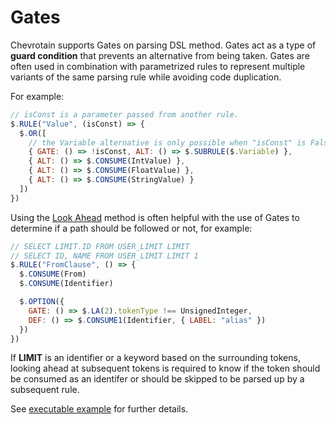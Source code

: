 # Gates

Chevrotain supports Gates on parsing DSL method.
Gates act as a type of **guard condition** that prevents an alternative
from being taken. Gates are often used in combination with parametrized rules
to represent multiple variants of the same parsing rule while avoiding code duplication.

For example:

```javascript
// isConst is a parameter passed from another rule.
$.RULE("Value", (isConst) => {
  $.OR([
    // the Variable alternative is only possible when "isConst" is Falsey
    { GATE: () => !isConst, ALT: () => $.SUBRULE($.Variable) },
    { ALT: () => $.CONSUME(IntValue) },
    { ALT: () => $.CONSUME(FloatValue) },
    { ALT: () => $.CONSUME(StringValue) }
  ])
})
```

Using the [Look Ahead](https://sap.github.io/chevrotain/documentation/7_1_1/classes/cstparser.html#la) method is often helpful with the use of Gates to determine if a path should be followed or not, for example:

```javascript
// SELECT LIMIT.ID FROM USER_LIMIT LIMIT
// SELECT ID, NAME FROM USER_LIMIT LIMIT 1
$.RULE("FromClause", () => {
  $.CONSUME(From)
  $.CONSUME(Identifier)

  $.OPTION({
    GATE: () => $.LA(2).tokenType !== UnsignedInteger,
    DEF: () => $.CONSUME1(Identifier, { LABEL: "alias" })
  })
})
```

If **LIMIT** is an identifier or a keyword based on the surrounding tokens, looking ahead at subsequent tokens is required to know if the token should be consumed as an identifer or should be skipped to be parsed up by a subsequent rule.

See [executable example](https://github.com/SAP/chevrotain/tree/master/examples/parser/predicate_lookahead)
for further details.
